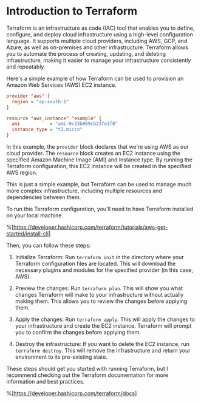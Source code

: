 # Introduction to Terraform

Terraform is an infrastructure as code (IAC) tool that enables you to define, configure, and deploy cloud infrastructure using a high-level configuration language. It supports multiple cloud providers, including AWS, GCP, and Azure, as well as on-premises and other infrastructure. Terraform allows you to automate the process of creating, updating, and deleting infrastructure, making it easier to manage your infrastructure consistently and repeatably.

Here's a simple example of how Terraform can be used to provision an Amazon Web Services (AWS) EC2 instance.

```ini
provider "aws" {
  region = "ap-south-1"
}

resource "aws_instance" "example" {
  ami           = "ami-0c33b869cb23fe1f0"
  instance_type = "t2.micro"
}
```

In this example, the `provider` block declares that we're using AWS as our cloud provider. The `resource` block creates an EC2 instance using the specified Amazon Machine Image (AMI) and instance type. By running the Terraform configuration, this EC2 instance will be created in the specified AWS region.

This is just a simple example, but Terraform can be used to manage much more complex infrastructure, including multiple resources and dependencies between them.

To run this Terraform configuration, you'll need to have Terraform installed on your local machine.

%[https://developer.hashicorp.com/terraform/tutorials/aws-get-started/install-cli] 

Then, you can follow these steps:

1. Initialize Terraform: Run `terraform init` in the directory where your Terraform configuration files are located. This will download the necessary plugins and modules for the specified provider (in this case, AWS).
    
2. Preview the changes: Run `terraform plan`. This will show you what changes Terraform will make to your infrastructure without actually making them. This allows you to review the changes before applying them.
    
3. Apply the changes: Run `terraform apply`. This will apply the changes to your infrastructure and create the EC2 instance. Terraform will prompt you to confirm the changes before applying them.
    
4. Destroy the infrastructure: If you want to delete the EC2 instance, run `terraform destroy`. This will remove the infrastructure and return your environment to its pre-existing state.
    

These steps should get you started with running Terraform, but I recommend checking out the Terraform documentation for more information and best practices.

%[https://developer.hashicorp.com/terraform/docs]